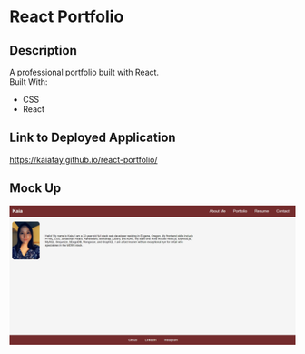 # React Portfolio
## Description
A professional portfolio built with React. <br />
Built With:
- CSS
- React

## Link to Deployed Application
https://kaiafay.github.io/react-portfolio/ 

## Mock Up
![mockup of react portfolio](assets/images/reactmockup.jpg)

